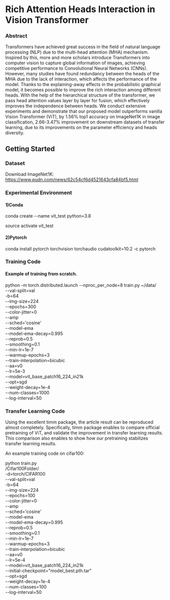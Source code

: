 # Rich Attention Heads Interaction in Vision Transformer

### Abstract

Transformers have achieved great success in the field of natural language processing (NLP) due to the multi-head attention (MHA) mechanism. Inspired by this, more and more scholars introduce Transformers into computer vision to capture global information of images, achieving competitive performance to Convolutional Neural Networks (CNNs). However, many studies have found redundancy between the heads of the MHA due to the lack of interaction, which affects the performance of the model. Thanks to the explaining-away effects in the probabilistic graphical model, it becomes possible to improve the rich interaction among different heads. With the help of the hierarchical structure of the transformer, we pass head attention values layer by layer for fusion, which effectively improves the independence between heads. We conduct extensive experiments and demonstrate that our proposed model outperforms vanilla Vision Transformer (ViT), by 1.56% top1 accuracy on ImageNet1K in image classification,  2.66-3.47% improvement on downstream datasets of transfer learning, due to its improvements on the parameter efficiency and heads diversity.

## Getting Started

### Dataset 
Download ImageNet1K:
https://www.pudn.com/news/62c54cf6d4521643cfa84bf5.html

### Experimental Environment
#### 1)Conda 
conda create --name vit_test python=3.8

source activate vit_test
#### 2)Pytorch
conda install pytorch torchvision torchaudio cudatoolkit=10.2 -c pytorch


### Training Code
#### Example of training from scratch.

python -m torch.distributed.launch --nproc_per_node=8 train.py  ~/data/ \
--val-split=val \
-b=64 \
--img-size=224 \
--epochs=300 \
--color-jitter=0  \
--amp  \
--sched='cosine'  \
--model-ema  \
--model-ema-decay=0.995  \
--reprob=0.5  \
--smoothing=0.1  \
--min-lr=1e-7  \
--warmup-epochs=3  \
--train-interpolation=bicubic  \
--aa=v0  \
--lr=5e-3  \
--model=vit_base_patch16_224_in21k  \
--opt=sgd  \
--weight-decay=1e-4  \
--num-classes=1000  \
--log-interval=50


### Transfer Learning Code
Using the excellent timm package, the article result can be reproduced almost completely. Specifically, timm package enables to compare official pretraining of ViT, and validate the improvement in transfer learning results. This comparison also enables to show how our pretraining stabilizes transfer learning results.

An example training code on cifar100:

python train.py \
/Cifar100Folder/ \
-d=torch/CIFAR100 \
--val-split=val \
-b=64 \
--img-size=224 \
--epochs=100 \
--color-jitter=0 \
--amp \
--sched='cosine' \
--model-ema \
--model-ema-decay=0.995 \
--reprob=0.5 \
--smoothing=0.1 \
--min-lr=1e-7 \
--warmup-epochs=3 \
--train-interpolation=bicubic \
--aa=v0 \
--lr=5e-4 \
--model=vit_base_patch16_224_in21k \
--initial-checkpoint="model_best.pth.tar" \
--opt=sgd \
--weight-decay=1e-4 \
--num-classes=100 \
--log-interval=50